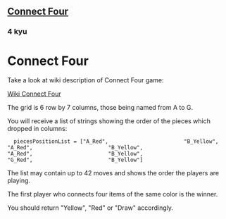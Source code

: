 <h2><a href=https://www.codewars.com/kata/56882731514ec3ec3d000009/train/javascript target="_blank">Connect Four</a></h2><h3>4 kyu</h3><h1 id="connect-four">Connect Four</h1><p>Take a look at wiki description of Connect Four game:</p><p><a href="https://en.wikipedia.org/wiki/Connect_Four" data-turbolinks="false" target="_blank">Wiki Connect Four</a></p><p>The grid is 6 row by 7 columns, those being named from A to G.</p><p>You will receive a list of strings showing the order of the pieces which dropped in columns:</p><pre style="display: none;"><code class="language-cpp"><span class="cm-variable">std::vector</span><span class="cm-operator">&lt;</span><span class="cm-variable">std::string</span><span class="cm-operator">&gt;</span> <span class="cm-variable">pieces_position_list</span>{  <span class="cm-string">"A_Red"</span>,  <span class="cm-string">"B_Yellow"</span>,  <span class="cm-string">"A_Red"</span>,  <span class="cm-string">"B_Yellow"</span>,  <span class="cm-string">"A_Red"</span>,  <span class="cm-string">"B_Yellow"</span>,  <span class="cm-string">"G_Red"</span>,  <span class="cm-string">"B_Yellow"</span>}</code></pre><pre style="display: none;"><code class="language-csharp"><span class="cm-variable">List</span><span class="cm-operator">&lt;</span><span class="cm-type">string</span><span class="cm-operator">&gt;</span> <span class="cm-variable">myList</span> <span class="cm-operator">=</span> <span class="cm-keyword">new</span> <span class="cm-variable">List</span><span class="cm-operator">&lt;</span><span class="cm-type">string</span><span class="cm-operator">&gt;</span>(){    <span class="cm-string">"A_Red"</span>,    <span class="cm-string">"B_Yellow"</span>,    <span class="cm-string">"A_Red"</span>,    <span class="cm-string">"B_Yellow"</span>,    <span class="cm-string">"A_Red"</span>,    <span class="cm-string">"B_Yellow"</span>,    <span class="cm-string">"G_Red"</span>,    <span class="cm-string">"B_Yellow"</span>};</code></pre><pre style="display: none;"><code class="language-java"><span class="cm-variable">List</span><span class="cm-operator">&lt;</span><span class="cm-type">String</span><span class="cm-operator">&gt;</span> <span class="cm-variable">myList</span> <span class="cm-operator">=</span> <span class="cm-keyword">new</span> <span class="cm-variable">ArrayList</span><span class="cm-operator">&lt;</span><span class="cm-type">String</span><span class="cm-operator">&gt;</span>(<span class="cm-variable">Arrays</span>.<span class="cm-variable">asList</span>(    <span class="cm-string">"A_Red"</span>,    <span class="cm-string">"B_Yellow"</span>,    <span class="cm-string">"A_Red"</span>,    <span class="cm-string">"B_Yellow"</span>,    <span class="cm-string">"A_Red"</span>,    <span class="cm-string">"B_Yellow"</span>,    <span class="cm-string">"G_Red"</span>,    <span class="cm-string">"B_Yellow"</span>));</code></pre><pre><code class="language-javascript">  <span class="cm-variable">piecesPositionList</span> <span class="cm-operator">=</span> [<span class="cm-string">"A_Red"</span>,                        <span class="cm-string">"B_Yellow"</span>,                        <span class="cm-string">"A_Red"</span>,                        <span class="cm-string">"B_Yellow"</span>,                        <span class="cm-string">"A_Red"</span>,                        <span class="cm-string">"B_Yellow"</span>,                        <span class="cm-string">"G_Red"</span>,                        <span class="cm-string">"B_Yellow"</span>]</code></pre><pre style="display: none;"><code class="language-ruby">  <span class="cm-variable">pieces_position_list</span> <span class="cm-operator">=</span> [<span class="cm-string">"A_Red"</span>,                          <span class="cm-string">"B_Yellow"</span>,                          <span class="cm-string">"A_Red"</span>,                          <span class="cm-string">"B_Yellow"</span>,                          <span class="cm-string">"A_Red"</span>,                          <span class="cm-string">"B_Yellow"</span>,                          <span class="cm-string">"G_Red"</span>,                          <span class="cm-string">"B_Yellow"</span>]</code></pre><pre style="display: none;"><code class="language-python">  <span class="cm-variable">pieces_position_list</span> <span class="cm-operator">=</span> [<span class="cm-string">"A_Red"</span>,                          <span class="cm-string">"B_Yellow"</span>,                          <span class="cm-string">"A_Red"</span>,                          <span class="cm-string">"B_Yellow"</span>,                          <span class="cm-string">"A_Red"</span>,                          <span class="cm-string">"B_Yellow"</span>,                          <span class="cm-string">"G_Red"</span>,                          <span class="cm-string">"B_Yellow"</span>]</code></pre><pre style="display: none;"><code class="language-php">  <span class="cm-variable-2">$piecesPositionList</span>  <span class="cm-operator">=</span> [<span class="cm-string">"</span><span class="cm-string">A_Red"</span>,                          <span class="cm-string">"</span><span class="cm-string">B_Yellow"</span>,                          <span class="cm-string">"</span><span class="cm-string">A_Red"</span>,                          <span class="cm-string">"</span><span class="cm-string">B_Yellow"</span>,                          <span class="cm-string">"</span><span class="cm-string">A_Red"</span>,                          <span class="cm-string">"</span><span class="cm-string">B_Yellow"</span>,                          <span class="cm-string">"</span><span class="cm-string">G_Red"</span>,                          <span class="cm-string">"</span><span class="cm-string">B_Yellow"</span>];</code></pre><p>The list may contain up to 42 moves and shows the order the players are playing.</p><p>The first player who connects four items of the same color is the winner.</p><p>You should return "Yellow", "Red" or "Draw" accordingly.</p>